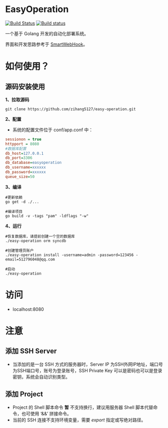 # EasyOperation

[![Build Status](https://travis-ci.org/zihang5127/easy-operation.svg?branch=master)](https://travis-ci.org/zihang5127/easy-operation)
[![Build status](https://ci.appveyor.com/api/projects/status/tpm2k23umrqri2dd/branch/master?svg=true)](https://ci.appveyor.com/project/zihang5127/easy-operation/branch/master)

一个基于 Golang 开发的自动化部署系统。

界面和开发思路参考于 [SmartWebHook](https://github.com/lifei6671/go-git-webhook.git)。

# 如何使用？


## 源码安装使用

**1、拉取源码**

```
git clone https://github.com/zihang5127/easy-operation.git
``` 

**2、配置**

- 系统的配置文件位于 conf/app.conf 中：

```ini
sessionon = true
httpport = 8080
#数据库配置
db_host=127.0.0.1
db_port=3306
db_database=easyoperation
db_username=xxxxxx
db_password=xxxxxx
queue_size=50
```


**3、编译**

```
#更新依赖
go get -d ./...

#编译项目
go build -v -tags "pam" -ldflags "-w"
```


**4、运行**

```
#恢复数据库，请提前创建一个空的数据库
./easy-operation orm syncdb

#创建管理员账户
./easy-operation install -username=admin -password=123456 -email=512796048@qq.com

#启动
./easy-operation
```
# 访问

- localhost:8080

# 注意

## 添加 SSH Server

- 当添加的是一台 SSH 方式的服务器时，Server IP 为SSH外网IP地址，端口号为SSH端口号，账号为登录账号，SSH Private Key 可以是密码也可以是登录密钥，系统会自动识别类型。

## 添加 Project

- Project 的 Shell 脚本命令 **暂** 不支持换行，建议用服务器 Shell 脚本代替命令，也可使用 ‘&&’ 拼接命令。
- 当前的 SSH 连接不支持环境变量，需要 *export* 指定或写绝对路径。
